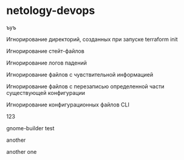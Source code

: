 # netology-devops
ъуъ

Игнорирование директорий, созданных при запуске terraform init

Игнорирование стейт-файлов

Игнорирование логов падений

Игнорирование файлов с чувствительной информацией

Игнорирование файлов с перезаписью определенной части существующей конфигурации

Игнорирование конфигурационных файлов CLI 

123

gnome-builder test

another

another one
